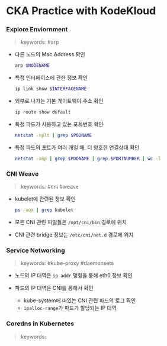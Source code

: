 # CKA Practice with KodeKloud
### Explore Enviornment
> keywords: #arp 

- 다른 노드의 Mac Address 확인
    ```bash
    arp $NODENAME
    ```

- 특정 인터페이스에 관한 정보 확인
    ```bash
    ip link show $INTERFACENAME
    ```

- 외부로 나가는 기본 게이트웨이 주소 확인
    ```bash
    ip route show default
    ```

- 특정 파드가 사용하고 있는 포트번호 확인
    ```bash
    netstat -nplt | grep $PODNAME
    ```

- 특정 파드의 포트가 여러 개일 때, 더 양호한 연결상태 확인
    ```bash
    netstat -anp | grep $PODNAME | grep $PORTNUMBER | wc -l
    ```

### CNI Weave
> keywords: #cni #weave

- kubelet에 관련된 정보 확인
    ```bash
    ps -aux | grep kubelet
    ```

- 모든 CNI 관련 파일들은 `/opt/cni/bin` 경로에 위치

- CNI 관련 bridge 정보는 `/etc/cni/net.d` 경로에 위치

### Service Networking
> keywords: #kube-proxy #daemonsets

- 노드의 IP 대역은 `ip addr` 명령을 통해 eth0 정보 확인

- 파드의 IP 대역은 CNI를 통해서 확인
    - kube-system에 떠있는 CNI 관련 파드의 로그 확인
    - `ipalloc-range`가 파드가 할당되는 IP 대역

### Coredns in Kubernetes
> keywords: 